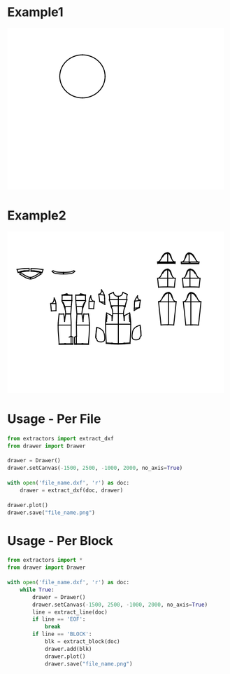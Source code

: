 # Example1
![Example1](circle-.png)
# Example2
![Example2](ZH-XJ-20174240-部件-v3.png)

# Usage - Per File
```python
from extractors import extract_dxf
from drawer import Drawer

drawer = Drawer()
drawer.setCanvas(-1500, 2500, -1000, 2000, no_axis=True)

with open('file_name.dxf', 'r') as doc:
    drawer = extract_dxf(doc, drawer)

drawer.plot()
drawer.save("file_name.png")
```


# Usage - Per Block
```python
from extractors import *
from drawer import Drawer

with open('file_name.dxf', 'r') as doc:
    while True:
        drawer = Drawer()
        drawer.setCanvas(-1500, 2500, -1000, 2000, no_axis=True)    
        line = extract_line(doc)
        if line == 'EOF':
            break
        if line == 'BLOCK':
            blk = extract_block(doc)
            drawer.add(blk)
            drawer.plot()
            drawer.save("file_name.png")
```
